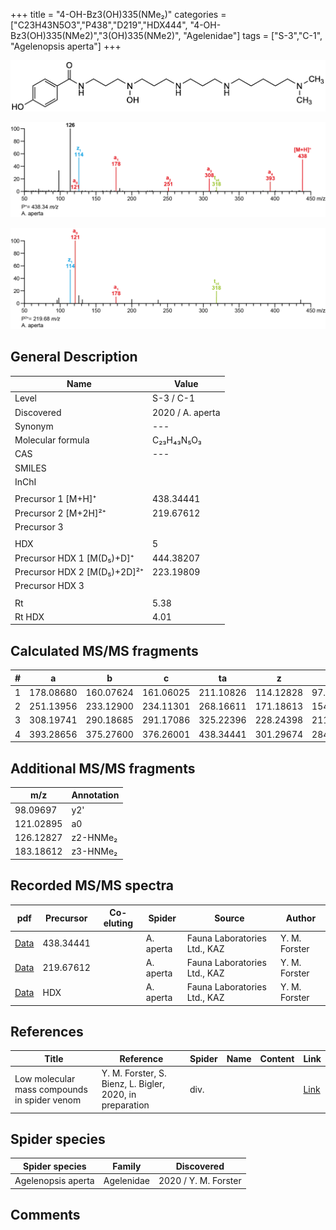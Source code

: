 +++
title = "4-OH-Bz3(OH)335(NMe₂)"
categories = ["C23H43N5O3","P438","D219","HDX444",
"4-OH-Bz3(OH)335(NMe2)","3(OH)335(NMe2)",
"Agelenidae"]
tags = ["S-3","C-1",
"Agelenopsis aperta"]
+++

![](/img/4-OH-Bz3(OH)335(NMe2).png)

![](/img_MSMS/438_4-OH-Bz3(OH)335(NMe2)_Aa.png?classes=border)

![](/img_MSMS/438_4-OH-Bz3(OH)335(NMe2)_Aa_2.png?classes=border)

## General Description

| Name                        | Value            |
|-----------------------------|------------------|
| Level                       | S-3 / C-1               |
| Discovered                  | 2020 / A. aperta |
| Synonym                     | ---              |
| Molecular formula           | C₂₃H₄₃N₅O₃       |
| CAS                         | ---              |
| SMILES |   |
| InChI  |   |
|                             |                  |
| Precursor 1 [M+H]⁺          | 438.34441        |
| Precursor 2 [M+2H]²⁺        | 219.67612        |
| Precursor 3                 |                  |
|                             |                  |
| HDX                         | 5                |
| Precursor HDX 1 [M(D₅)+D]⁺   | 444.38207        |
| Precursor HDX 2 [M(D₅)+2D]²⁺ | 223.19809        |
| Precursor HDX 3             |                  |
|                             |                  |
| Rt                          | 5.38             |
| Rt HDX                      | 4.01             |

## Calculated MS/MS fragments

| # | a         | b         | c         | ta        | z         | y         | tz        |
|---|-----------|-----------|-----------|-----------|-----------|-----------|-----------|
| 1 | 178.08680 | 160.07624 | 161.06025 | 211.10826 | 114.12828 | 97.10173  | 131.15482 |
| 2 | 251.13956 | 233.12900 | 234.11301 | 268.16611 | 171.18613 | 154.15958 | 188.21267 |
| 3 | 308.19741 | 290.18685 | 291.17086 | 325.22396 | 228.24398 | 211.21743 | 261.26543 |
| 4 | 393.28656 | 375.27600 | 376.26001 | 438.34441 | 301.29674 | 284.27019 | 318.32328 |

## Additional MS/MS fragments

| m/z       | Annotation |
|-----------|------------|
| 98.09697  | y2'        |
| 121.02895 | a0         |
| 126.12827 | z2-HNMe₂   |
| 183.18612 | z3-HNMe₂   |

## Recorded MS/MS spectra

| pdf                                                        | Precursor | Co-eluting | Spider    | Source                       | Author        |
|------------------------------------------------------------|-----------|------------|-----------|------------------------------|---------------|
| [Data](/pdf/A-aperta/438_4-OH-Bz3(OH)335(NMe2)_Aa.pdf)     | 438.34441 |            | A. aperta | Fauna Laboratories Ltd., KAZ | Y. M. Forster |
| [Data](/pdf/A-aperta/438_4-OH-Bz3(OH)335(NMe2)_Aa_2.pdf)   | 219.67612 |            | A. aperta | Fauna Laboratories Ltd., KAZ | Y. M. Forster |
| [Data](/pdf/A-aperta/438_4-OH-Bz3(OH)335(NMe2)_Aa_HDX.pdf) | HDX       |            | A. aperta | Fauna Laboratories Ltd., KAZ | Y. M. Forster |

## References

| Title | Reference | Spider | Name | Content | Link |
|-------|-----------|--------|------|---------|------|
| Low molecular mass compounds in spider venom      | Y. M. Forster, S. Bienz, L. Bigler, 2020, in preparation          | div.       |   |   | [Link](unknown) |

## Spider species

| Spider species     | Family     | Discovered           |
|--------------------|------------|----------------------|
| Agelenopsis aperta | Agelenidae | 2020 / Y. M. Forster |

## Comments